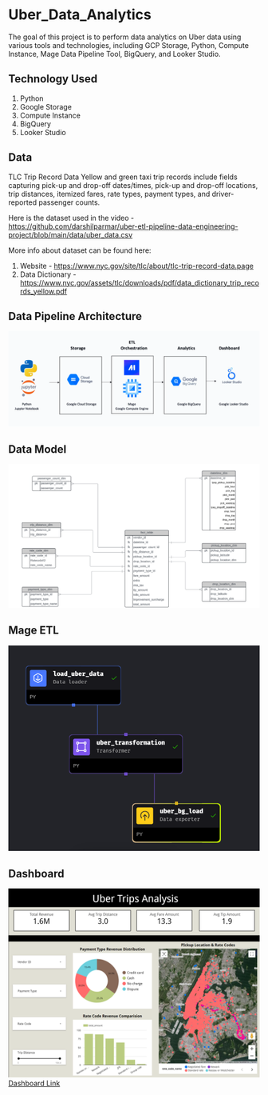 # Uber_Data_Analytics
The goal of this project is to perform data analytics on Uber data using various tools and technologies, including GCP Storage, Python, Compute Instance, Mage Data Pipeline Tool, BigQuery, and Looker Studio.

## Technology Used
1. Python
2. Google Storage
3. Compute Instance
4. BigQuery
5. Looker Studio

## Data
TLC Trip Record Data
Yellow and green taxi trip records include fields capturing pick-up and drop-off dates/times, pick-up and drop-off locations, trip distances, itemized fares, rate types, payment types, and driver-reported passenger counts. 

Here is the dataset used in the video - https://github.com/darshilparmar/uber-etl-pipeline-data-engineering-project/blob/main/data/uber_data.csv

More info about dataset can be found here:
1. Website - https://www.nyc.gov/site/tlc/about/tlc-trip-record-data.page
2. Data Dictionary - https://www.nyc.gov/assets/tlc/downloads/pdf/data_dictionary_trip_records_yellow.pdf

## Data Pipeline Architecture
![Architecture](https://github.com/mansoorali1/Uber_Data_Analytics/blob/main/images/ETL%20pipeline.png)

## Data Model
![DataModel](https://github.com/mansoorali1/Uber_Data_Analytics/blob/main/images/datamodel.png)

## Mage ETL
![Mage_ETL](https://github.com/mansoorali1/Uber_Data_Analytics/blob/main/images/mage%20etl.png)

## Dashboard
![Dashboard](https://github.com/mansoorali1/Uber_Data_Analytics/blob/main/images/dashboard.png)
[Dashboard Link](https://lookerstudio.google.com/reporting/94746c56-87ad-499e-b269-a43f8b79c12a)

